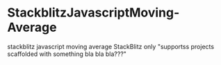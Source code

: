 # StackblitzJavascriptMoving-Average
stackblitz javascript moving average
StackBlitz only "supportss projects scaffolded with something bla bla bla???"
